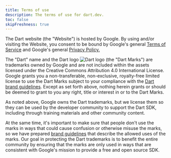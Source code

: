 ```yaml
---
title: Terms of use
description: The terms of use for dart.dev.
toc: false
skipFreshness: true
---
```


The Dart website (the "Website") is hosted by Google.
By using and/or visiting the Website,
you consent to be bound by Google's general [Terms of Service][]
and Google's general [Privacy Policy.][Privacy Policy]

The "Dart" name and the Dart logo
<img src="/assets/img/logo/dart-64.png" alt="Dart logo" class="align-baseline text-icon">
(the "Dart Marks") are trademarks owned by Google and are not included
within the assets licensed under the Creative Commons Attribution 4.0
International License.  Google grants you a non-transferable,
non-exclusive, royalty-free limited license to use the Dart Marks
subject to your compliance with the [Dart brand guidelines](/brand).
Except as set forth above, nothing herein grants or should be deemed
to grant to you any right, title or interest in or to the Dart Marks.

As noted above, Google owns the Dart trademarks, but we license them
so they can be used by the developer community to support the Dart
SDK, including through training materials and other community content.

At the same time, it's important to make sure that people don't
use the marks in ways that could cause confusion or otherwise misuse
the marks, so we have prepared [brand guidelines](/brand) that describe the
allowed uses of the marks. Our goal in protecting the Dart trademarks
is to benefit the entire community by ensuring that the marks are only used
in ways that are consistent with Google's mission to provide a free and open
source SDK.

[Terms of Service]: https://policies.google.com/terms
[Privacy Policy]: https://policies.google.com/privacy